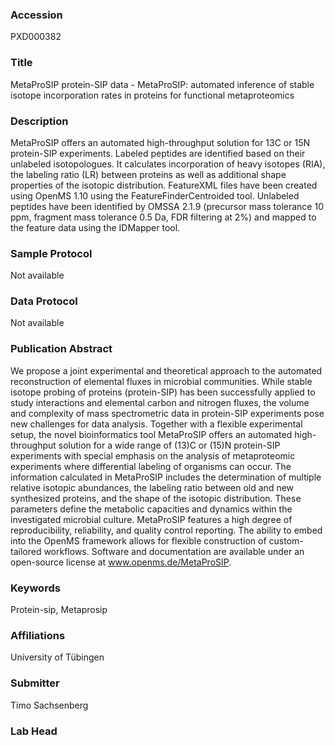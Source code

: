 ### Accession
PXD000382

### Title
MetaProSIP protein-SIP data -  MetaProSIP: automated inference of stable isotope incorporation rates in proteins for functional metaproteomics

### Description
MetaProSIP offers an automated high-throughput solution for 13C or 15N protein-SIP experiments. Labeled peptides are identified based on their unlabeled isotopologues. It calculates incorporation of heavy isotopes (RIA), the labeling ratio (LR) between proteins as well as additional shape properties of the isotopic distribution. FeatureXML files have been created using OpenMS 1.10 using the FeatureFinderCentroided tool. Unlabeled peptides have been identified by OMSSA 2.1.9 (precursor mass tolerance 10 ppm, fragment mass tolerance 0.5 Da, FDR filtering at 2%) and mapped to the feature data using the IDMapper tool.

### Sample Protocol
Not available

### Data Protocol
Not available

### Publication Abstract
We propose a joint experimental and theoretical approach to the automated reconstruction of elemental fluxes in microbial communities. While stable isotope probing of proteins (protein-SIP) has been successfully applied to study interactions and elemental carbon and nitrogen fluxes, the volume and complexity of mass spectrometric data in protein-SIP experiments pose new challenges for data analysis. Together with a flexible experimental setup, the novel bioinformatics tool MetaProSIP offers an automated high-throughput solution for a wide range of (13)C or (15)N protein-SIP experiments with special emphasis on the analysis of metaproteomic experiments where differential labeling of organisms can occur. The information calculated in MetaProSIP includes the determination of multiple relative isotopic abundances, the labeling ratio between old and new synthesized proteins, and the shape of the isotopic distribution. These parameters define the metabolic capacities and dynamics within the investigated microbial culture. MetaProSIP features a high degree of reproducibility, reliability, and quality control reporting. The ability to embed into the OpenMS framework allows for flexible construction of custom-tailored workflows. Software and documentation are available under an open-source license at www.openms.de/MetaProSIP.

### Keywords
Protein-sip, Metaprosip

### Affiliations
University of Tübingen

### Submitter
Timo Sachsenberg

### Lab Head


